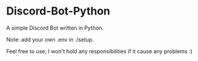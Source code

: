 # Discord-Bot-Python
A simple Discord Bot written in Python. 

Note: add your own .env in ./setup. 

Feel free to use; I won't hold any responsibilities if it cause any problems :)
